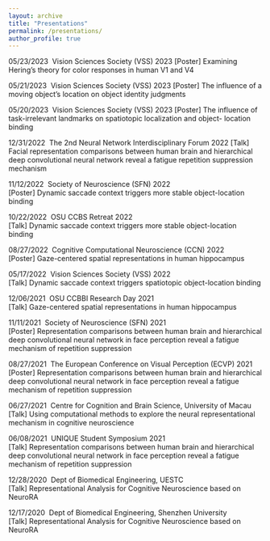 ```yaml
---
layout: archive
title: "Presentations"
permalink: /presentations/
author_profile: true
---
```


05/23/2023&nbsp;&nbsp;Vision Sciences Society (VSS) 2023
[Poster] Examining Hering’s theory for color responses in human V1 and V4

05/21/2023&nbsp;&nbsp;Vision Sciences Society (VSS) 2023
[Poster] The influence of a moving object’s location on object identity judgments

05/20/2023&nbsp;&nbsp;Vision Sciences Society (VSS) 2023
[Poster] The influence of task-irrelevant landmarks on spatiotopic localization and object- location binding

12/31/2022&nbsp;&nbsp;The 2nd Neural Network Interdisciplinary Forum 2022
[Talk] Facial representation comparisons between human brain and hierarchical deep convolutional neural network reveal a fatigue repetition suppression mechanism

11/12/2022&nbsp;&nbsp;Society of Neuroscience (SFN) 2022  
[Poster] Dynamic saccade context triggers more stable object-location binding

10/22/2022&nbsp;&nbsp;OSU CCBS Retreat 2022  
[Talk] Dynamic saccade context triggers more stable object-location binding

08/27/2022&nbsp;&nbsp;Cognitive Computational Neuroscience (CCN) 2022  
[Poster] Gaze-centered spatial representations in human hippocampus

05/17/2022&nbsp;&nbsp;Vision Sciences Society (VSS) 2022  
[Talk] Dynamic saccade context triggers spatiotopic object-location binding

12/06/2021&nbsp;&nbsp;OSU CCBBI Research Day 2021  
[Talk] Gaze-centered spatial representations in human hippocampus

11/11/2021&nbsp;&nbsp;Society of Neuroscience (SFN) 2021  
[Poster] Representation comparisons between human brain and hierarchical deep convolutional neural network in face perception reveal a fatigue mechanism of repetition suppression

08/27/2021&nbsp;&nbsp;The European Conference on Visual Perception (ECVP) 2021  
[Poster] Representation comparisons between human brain and hierarchical deep convolutional neural network in face perception reveal a fatigue mechanism of repetition suppression

06/27/2021&nbsp;&nbsp;Centre for Cognition and Brain Science, University of Macau  
[Talk] Using computational methods to explore the neural representational mechanism in cognitive neuroscience

06/08/2021&nbsp;&nbsp;UNIQUE Student Symposium 2021  
[Talk] Representation comparisons between human brain and hierarchical deep convolutional neural network in face perception reveal a fatigue mechanism of repetition suppression

12/28/2020&nbsp;&nbsp;Dept of Biomedical Engineering, UESTC  
[Talk] Representational Analysis for Cognitive Neuroscience based on NeuroRA

12/17/2020&nbsp;&nbsp;Dept of Biomedical Engineering, Shenzhen University  
[Talk] Representational Analysis for Cognitive Neuroscience based on NeuroRA
